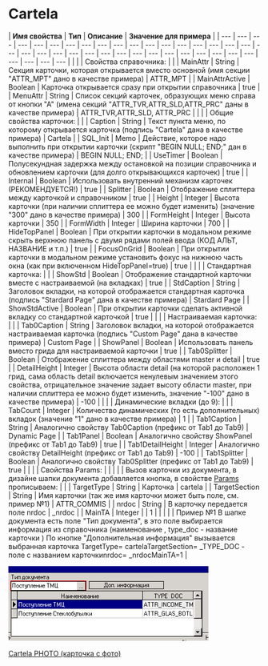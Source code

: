 # Cartela

| **Имя свойства**   | **Тип**  |  **Описание** | **Значение для примера**   |
| --- | --- | --- | --- | --- | --- | --- | --- | --- | --- | --- | --- | --- | --- | --- | --- | --- | --- | --- | --- | --- | --- | --- | --- | --- | --- | --- | --- | --- | --- | --- | --- | --- | --- | --- | --- | --- | --- |
|   |  |  Свойства справочника: |   |
| MainAttr |  String | Секция карточки, которая открывается вместо основной \(имя секции "ATTR\_MPT" дано в качестве примера\) | ATTR\_MPT |
| MainAttrActive |  Boolean | Карточка открывается сразу при открытии справочника | true |
| MenuAttr |  String | Список секций карточек, образующих меню справа от кнопки "А"  \(имена секций "ATTR\_TVR,ATTR\_SLD,ATTR\_PRC" даны в качестве примера\) | ATTR\_TVR,ATTR\_SLD, ATTR\_PRC |
|   |   |  Общие свойства карточки: |   |
| Caption |  String | Текст пункта меню, по которому открывается карточка \(подпись "Cartela" дана в качестве примера\) | Cartela |
| SQL\_Init |  Memo | Действие, которое надо выполнить при открытии карточки \(скрипт "BEGIN NULL; END;" дан в качестве примера\) | BEGIN NULL; END; |
| UseTimer |  Boolean | Полусекундная задержка между остановкой на позиции справочника и обновлением карточки \(для долго открывающихся карточек\) | true |
| Internal |  Boolean | Использовать внутренний механизм карточек \(РЕКОМЕНДУЕТСЯ!\) | true |
| Splitter |  Boolean | Отображение сплиттера между карточкой и справочником | true |
| Height |  Integer | Высота карточки \(при наличии сплиттера ее можно будет изменить\)  \(значение "300" дано в качестве примера\) | 300 |
| FormHeight |  Integer | Высота карточки | 350 |
| FormWidth |  Integer | Ширина карточки | 700 |
| HideTopPanel |  Boolean | При открытии карточки в модальном режиме скрыть верхнюю панель с двумя рядами полей ввода \(КОД АЛЬТ, НАЗВАНИЕ и т.п.\) |  true |
| FocusOnGrid |  Boolean | При открытии карточки в модальном режиме установить фокус на нижнюю часть окна \(как при включенном HideTopPanel=true\) | true |
|   |   |  Стандартная карточка: |   |
| ShowStd |  Boolean | Отображение стандартной карточки вместе с настраиваемой \(на вкладках\) | true |
| StdCaption |  String | Заголовок вкладки, на которой отображается стандартная карточка \(подпись "Stardard Page" дана в качестве примера\) | Stardard Page |
| ShowStdActive |  Boolean | При открытии карточки сделать активной вкладку со стандартной карточкой | true |
|   |   |  Настраиваемая карточка: |   |
| Tab0Caption |  String | Заголовок вкладки, на которой отображается настраиваемая карточка  \(подпись "Custom Page" дана в качестве примера\) | Custom Page |
| ShowPanel |  Boolean | Использовать панель вместо грида для настраиваемой карточки | true |
| Tab0Splitter |  Boolean | Отображение сплиттера между областями master и detail | true |
| DetailHeight |  Integer | Высота области detail \(на которой расположен 1 грид, сама область detail включается ненулевым значением этого свойства, отрицательное значение  задает высоту области master, при наличии сплиттера ее можно будет изменить, значение "-100" дано в качестве примера\) | -100 |
|   |   |  Динамические вкладки \(до 9\): |   |
| TabCount |  Integer | Количество динамических \(то есть дополнительных\) вкладок \(значение "1" дано в качестве примера\) | 1 |
| Tab1Caption |  String | Аналогично свойству Tab0Caption \(префикс от Tab1 до Tab9\) | Dynamic Page |
| Tab1Panel |  Boolean | Аналогично свойству ShowPanel \(префикс от Tab1 до Tab9\) | true |
| Tab1DetailHeight |  Integer | Аналогично свойству DetailHeight \(префикс от Tab1 до Tab9\) | -100 |
| Tab1Splitter |  Boolean | Аналогично свойству Tab0Splitter \(префикс от Tab1 до Tab9\) | true |
|   |   |  Свойства Params: |   |
|   |   | Вызов карточки из документа, в дизайне шапки документа добавляется кнопка, в свойстве [Params ](https://bsoft.gitbook.io/wiki/razrabotka/obekty-una/panel/knopka)прописываем: |   |
| TargetType |  String | Карточка | cartela |
| TargetSection |  String | Имя карточки  \(так же имя карточки может быть поле, см. пример №1\) | ATTR\_COMMIS |
| nrdoc |  String | В карточку передается поле nrdoc  | \_nrdoc |
| MainTA |  Integer |   | 1 |
|   |   |   | Пример №1 В шапке                            документа есть поле                                     "Тип документа", в это                                  поле выбирается     информация                                 из справочника \(наименование ,               type\_doc - название                    карточки \)                                     По кнопке "Дополнительная     информация" вызывается              выбранная карточка TargetType= cartelaTargetSection= \_TYPE\_DOC  - поле с  названием карточкиnrdoc= \_nrdocMainTA=1 |

![](../../../../.gitbook/assets/cartela_01.png)

 [Cartela PHOTO \(карточка с фото\)](https://bsoft.gitbook.io/wiki/razrabotka/konfigurator/nastroiki/cartela/cartela-photo)

